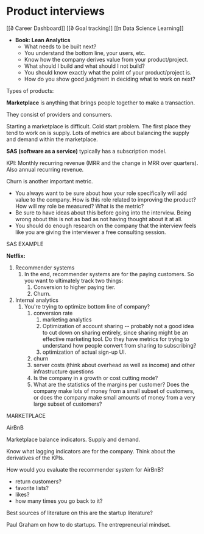 # Product interviews

[[∂ Career Dashboard]]
[[∂ Goal tracking]]
[[π Data Science Learning]]


- **Book: Lean Analytics**
	- What needs to be built next?
	- You understand the bottom line, your users, etc.
	- Know how the company derives value from your product/project.
	- What should I build and what should I not build?
	- You should know exactly what the point of your product/project is.
	- How do you show good judgment in deciding what to work on next?

Types of products:

**Marketplace** is anything that brings people together to make a transaction.

They consist of providers and consumers.

Starting a marketplace is difficult. Cold start problem. The first place they tend to work on is supply. Lots of metrics are about balancing the supply and demand within the marketplace.

**SAS (software as a service)** typically has a subscription model.

KPI: Monthly recurring revenue (MRR and the change in MRR over quarters). Also annual recurring revenue.

Churn is another important metric.

- You always want to be sure about how your role specifically will add value to the company. How is this role related to improving the product? How will my role be measured? What is the metric?
- Be sure to have ideas about this before going into the interview. Being wrong about this is not as bad as not having thought about it at all.
- You should do enough research on the company that the interview feels like you are giving the interviewer a free consulting session.

SAS EXAMPLE

**Netflix:**

1. Recommender systems
    1. In the end, recommender systems are for the paying customers. So you want to ultimately track two things:
        1. Conversion to higher paying tier.
        2. Churn.
2. Internal analytics
    1. You're trying to optimize bottom line of company?
        1. conversion rate
            1. marketing analytics
            2. Optimization of account sharing -- probably not a good idea to cut down on sharing entirely, since sharing might be an effective marketing tool. Do they have metrics for trying to understand how people convert from sharing to subscribing?
            3. optimization of actual sign-up UI.
        2. churn
        3. server costs (think about overhead as well as income) and other infrastructure questions
        4. Is the company in a growth or cost cutting mode?
        5. What are the statistics of the margins per customer? Does the company make lots of money from a small subset of customers, or does the company make small amounts of money from a very large subset of customers?

MARKETPLACE

AirBnB

Marketplace balance indicators. Supply and demand.

Know what lagging indicators are for the company. Think about the derivatives of the KPIs.

How would you evaluate the recommender system for AirBnB?

- return customers?
- favorite lists?
- likes?
- how many times you go back to it?

Best sources of literature on this are the startup literature?

Paul Graham on how to do startups. The entrepreneurial mindset.